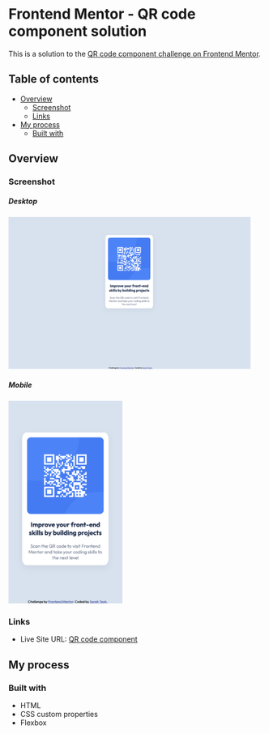 # Frontend Mentor - QR code component solution

This is a solution to the [QR code component challenge on Frontend Mentor](https://www.frontendmentor.io/challenges/qr-code-component-iux_sIO_H). 

## Table of contents

- [Overview](#overview)
  - [Screenshot](#screenshot)
  - [Links](#links)
- [My process](#my-process)
  - [Built with](#built-with)

## Overview

### Screenshot
##### Desktop
<img src="desktop.png" alt="desktop" height="300">

##### Mobile
<img src="mobile.png" alt="mobile" height="400">

### Links

- Live Site URL: [QR code component](https://sarahteoh.github.io/qr-code-component/)

## My process

### Built with

- HTML
- CSS custom properties
- Flexbox

